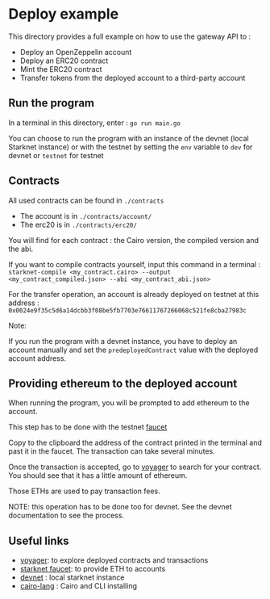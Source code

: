 # Deploy example

This directory provides a full example on how to use the gateway API to :
- Deploy an OpenZeppelin account
- Deploy an ERC20 contract
- Mint the ERC20 contract
- Transfer tokens from the deployed account to a third-party account

## Run the program
In a terminal in this directory, enter : `go run main.go`

You can choose to run the program with an instance of the devnet (local Starknet instance) or with the testnet by setting the `env` variable to `dev` for devnet or `testnet` for testnet

## Contracts

All used contracts can be found in `./contracts`

- The account is in `./contracts/account/`
- The erc20 is in `./contracts/erc20/`

You will find for each contract :  the Cairo version, the compiled version and the abi.

If you want to compile contracts yourself, input this command in a terminal :
`starknet-compile <my_contract.cairo> --output <my_contract_compiled.json> --abi <my_contract_abi.json>`

For the transfer operation, an account is already deployed on testnet at this address : `0x0024e9f35c5d6a14dcbb3f08be5fb7703e76611767266068c521fe8cba27983c`

Note:  

If you run the program with a devnet instance, you have to deploy an account manually and set the `predeployedContract` value with the deployed account address.

## Providing ethereum to the deployed account

When running the program, you will be prompted to add ethereum to the account.

This step has to be done with the testnet [faucet](https://faucet.goerli.starknet.io/)

Copy to the clipboard the address of the contract printed in the terminal and past it in the faucet. The transaction can take several minutes.

Once the transaction is accepted, go to [voyager](https://goerli.voyager.online/) to search for your contract. You should see that it has a little amount of ethereum.

Those ETHs are used to pay transaction fees.

NOTE: this operation has to be done too for devnet. See the devnet documentation to see the process.

## Useful links
- [voyager](https://goerli.voyager.online/): to explore deployed contracts and transactions
- [starknet faucet](https://faucet.goerli.starknet.io/): to provide ETH to accounts
- [devnet](https://github.com/Shard-Labs/starknet-devnet) : local starknet instance
- [cairo-lang](https://github.com/starkware-libs/cairo-lang) : Cairo and CLI installing
